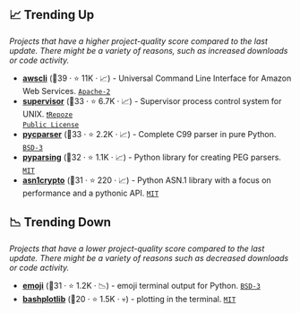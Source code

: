 ## 📈 Trending Up

_Projects that have a higher project-quality score compared to the last update. There might be a variety of reasons, such as increased downloads or code activity._

- <b><a href="https://github.com/aws/aws-cli">awscli</a></b> (🥇39 ·  ⭐ 11K · 📈) - Universal Command Line Interface for Amazon Web Services. <code><a href="http://bit.ly/3nYMfla">Apache-2</a></code>
- <b><a href="https://github.com/Supervisor/supervisor">supervisor</a></b> (🥈33 ·  ⭐ 6.7K · 📈) - Supervisor process control system for UNIX. <code><a href="https://tldrlegal.com/search?q=Repoze%20Public%20License">❗️Repoze Public License</a></code>
- <b><a href="https://github.com/eliben/pycparser">pycparser</a></b> (🥇33 ·  ⭐ 2.2K · 📈) - Complete C99 parser in pure Python. <code><a href="http://bit.ly/3aKzpTv">BSD-3</a></code>
- <b><a href="https://github.com/pyparsing/pyparsing">pyparsing</a></b> (🥈32 ·  ⭐ 1.1K · 📈) - Python library for creating PEG parsers. <code><a href="http://bit.ly/34MBwT8">MIT</a></code>
- <b><a href="https://github.com/wbond/asn1crypto">asn1crypto</a></b> (🥈31 ·  ⭐ 220 · 📈) - Python ASN.1 library with a focus on performance and a pythonic API. <code><a href="http://bit.ly/34MBwT8">MIT</a></code>

## 📉 Trending Down

_Projects that have a lower project-quality score compared to the last update. There might be a variety of reasons such as decreased downloads or code activity._

- <b><a href="https://github.com/carpedm20/emoji">emoji</a></b> (🥈31 ·  ⭐ 1.2K · 📉) - emoji terminal output for Python. <code><a href="http://bit.ly/3aKzpTv">BSD-3</a></code>
- <b><a href="https://github.com/glamp/bashplotlib">bashplotlib</a></b> (🥉20 ·  ⭐ 1.5K · 💀) - plotting in the terminal. <code><a href="http://bit.ly/34MBwT8">MIT</a></code>

